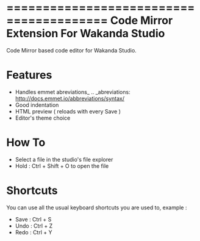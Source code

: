 ========================================
Code Mirror Extension For Wakanda Studio
========================================

Code Mirror based code editor for Wakanda Studio.

Features
========

- Handles emmet abreviations_
.. _abreviations: http://docs.emmet.io/abbreviations/syntax/
- Good indentation
- HTML preview ( reloads with every Save )
- Editor's theme choice

How To
======

- Select a file in the studio's file explorer
- Hold : Ctrl + Shift + O to open the file

Shortcuts
=========

You can use all the usual keyboard shortcuts you are used to, example :

- Save : Ctrl + S 
- Undo : Ctrl + Z
- Redo : Ctrl + Y
